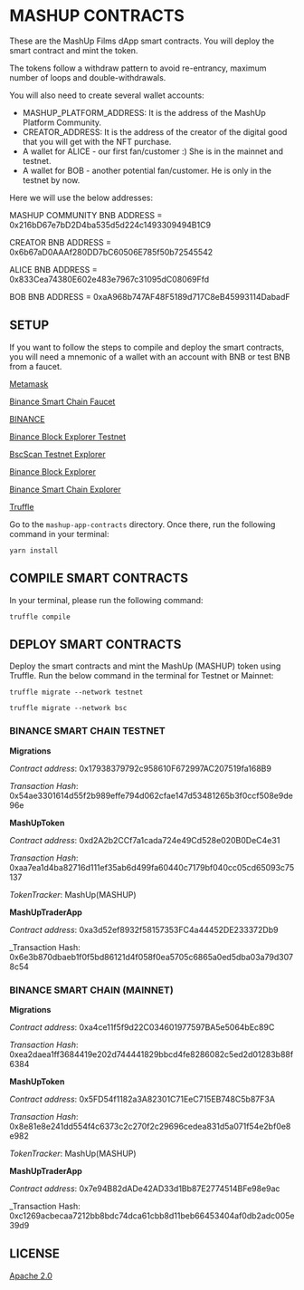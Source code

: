 # MASHUP CONTRACTS

These are the MashUp Films dApp smart contracts.
You will deploy the smart contract and mint the token.

The tokens follow a withdraw pattern to avoid re-entrancy, maximum number of loops and double-withdrawals.

You will also need to create several wallet accounts:
- MASHUP_PLATFORM_ADDRESS: It is the address of the MashUp Platform Community.
- CREATOR_ADDRESS: It is the address of the creator of the digital good that you will get with the NFT purchase.
- A wallet for ALICE - our first fan/customer :)
She is in the mainnet and testnet.
- A wallet for BOB - another potential fan/customer.
He is only in the testnet by now.

Here we will use the below addresses:

MASHUP COMMUNITY BNB ADDRESS = 0x216bD67e7bD2D4ba535d5d224c1493309494B1C9

CREATOR BNB ADDRESS = 0x6b67aD0AAAf280DD7bC60506E785f50b72545542

ALICE BNB ADDRESS = 0x833Cea74380E602e483e7967c31095dC08069Ffd

BOB BNB ADDRESS = 0xaA968b747AF48F5189d717C8eB45993114DabadF


## SETUP

If you want to follow the steps to compile and deploy the smart contracts, you will need a mnemonic of a wallet with an account with BNB or test BNB from a faucet.

[Metamask](https://metamask.io)

[Binance Smart Chain Faucet](https://testnet.binance.org/faucet-smart)

[BINANCE](https://binance.com/en)

[Binance Block Explorer Testnet](https://explorer.binance.org/smart-testnet)

[BscScan Testnet Explorer](https://testnet.bscscan.com)

[Binance Block Explorer](https://explorer.binance.org/smart)

[Binance Smart Chain Explorer](https://bscscan.com/)

[Truffle](https://www.trufflesuite.com)

Go to the `mashup-app-contracts` directory.
Once there, run the following command in your terminal:

`yarn install`

## COMPILE SMART CONTRACTS

In your terminal, please run the following command:

`truffle compile`

## DEPLOY SMART CONTRACTS
Deploy the smart contracts and mint the MashUp (MASHUP) token using Truffle.
Run the below command in the terminal for Testnet or Mainnet:

`truffle migrate --network testnet`

`truffle migrate --network bsc`

### BINANCE SMART CHAIN TESTNET

**Migrations**

_Contract address_: 0x17938379792c958610F672997AC207519fa168B9

_Transaction Hash_: 0x54ae3301614d55f2b989effe794d062cfae147d53481265b3f0ccf508e9de96e

**MashUpToken**

_Contract address_: 0xd2A2b2CCf7a1cada724e49Cd528e020B0DeC4e31

_Transaction Hash_: 0xaa7ea1d4ba82716d111ef35ab6d499fa60440c7179bf040cc05cd65093c75137

_TokenTracker_: MashUp(MASHUP)

**MashUpTraderApp** 

_Contract address_: 0xa3d52ef8932f58157353FC4a44452DE233372Db9

_Transaction Hash: 0x6e3b870dbaeb1f0f5bd86121d4f058f0ea5705c6865a0ed5dba03a79d3078c54

### BINANCE SMART CHAIN (MAINNET)

**Migrations**

_Contract address_: 0xa4ce11f5f9d22C034601977597BA5e5064bEc89C

_Transaction Hash_: 0xea2daea1ff3684419e202d744441829bbcd4fe8286082c5ed2d01283b88f6384

**MashUpToken**

_Contract address_: 0x5FD54f1182a3A82301C71EeC715EB748C5b87F3A

_Transaction Hash_: 0x8e81e8e241dd554f4c6373c2c270f2c29696cedea831d5a071f54e2bf0e8e982

_TokenTracker_: MashUp(MASHUP)

**MashUpTraderApp** 

_Contract address_: 0x7e94B82dADe42AD33d1Bb87E2774514BFe98e9ac

_Transaction Hash: 0xc1269acbecaa7212bb8bdc74dca61cbb8d11beb66453404af0db2adc005e39d9


## LICENSE

[Apache 2.0](https://github.com/ivanmolto/mashup-films/blob/main/LICENSE)

